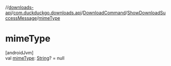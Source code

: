 //[downloads-api](../../../../index.md)/[com.duckduckgo.downloads.api](../../index.md)/[DownloadCommand](../index.md)/[ShowDownloadSuccessMessage](index.md)/[mimeType](mime-type.md)

# mimeType

[androidJvm]\
val [mimeType](mime-type.md): [String](https://kotlinlang.org/api/latest/jvm/stdlib/kotlin/-string/index.html)? = null
